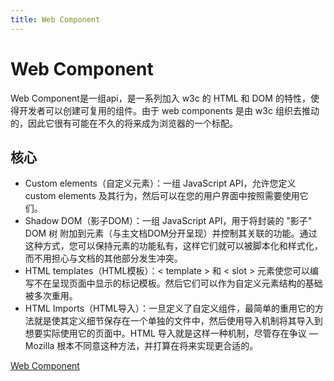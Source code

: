 ```yaml
---
title: Web Component
---
```


# Web Component

Web Component是一组api，是一系列加入 w3c 的 HTML 和 DOM 的特性，使得开发者可以创建可复用的组件。由于 web components 是由 w3c 组织去推动的，因此它很有可能在不久的将来成为浏览器的一个标配。

## 核心

- Custom elements（自定义元素）：一组 JavaScript API，允许您定义 custom elements 及其行为，然后可以在您的用户界面中按照需要使用它们。
- Shadow DOM（影子DOM）：一组 JavaScript API，用于将封装的 "影子" DOM 树 附加到元素（与主文档DOM分开呈现）并控制其关联的功能。通过这种方式，您可以保持元素的功能私有，这样它们就可以被脚本化和样式化，而不用担心与文档的其他部分发生冲突。
- HTML templates（HTML模板）：< template > 和 < slot > 元素使您可以编写不在呈现页面中显示的标记模板。然后它们可以作为自定义元素结构的基础被多次重用。
- HTML Imports（HTML导入）：一旦定义了自定义组件，最简单的重用它的方法就是使其定义细节保存在一个单独的文件中，然后使用导入机制将其导入到想要实际使用它的页面中。HTML 导入就是这样一种机制，尽管存在争议 — Mozilla 根本不同意这种方法，并打算在将来实现更合适的。


[Web Component](https://juejin.cn/post/7045194698226401310)
